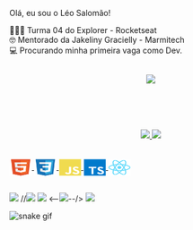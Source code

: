 Olá, eu sou o Léo Salomão!

<p>
👨🏻‍💻 Turma 04 do Explorer - Rocketseat <br/>
🤓 Mentorado da Jakeliny Gracielly - Marmitech <br/>
💻 Procurando minha primeira vaga como Dev. <br/>
<p/>

##

<div align="center">
  <img height="180em" src="https://lh3.googleusercontent.com/rjkukKCbTIcfEXyOhaXNRnTtX8KMVGJ_sB80398cGCLi4-99f9upM8iu5r3foHWmQdx-dKjORaHU0mmbS0fF0MXP3AU5cOBMQrl--bFJFXEMZCansqqNVVXAPH-6YRQTQQRNHD9umSnl6uCLb9NE7n83Fk-BDqbUlEaZxHWOsy_tOGYuPY1a6fIsY6u9EI75rphaQd30J3Q71N0FPAY83dZaFsPAydnVmfjPHjvC2wUke_IQ8kVj1HcMonC4Y3Y9SnLAytA96pfBKu_Y-kWG-rqewPAC1rOWtF1Bl9HtzsQPK0xjkbHOISMfev_joxO5ta06D_j-umQviN304u3quIpnRPCHA10aLq1l2LOQWXKWNrrFrYm23oZ-6xOtDN6YPJRiwVdqjFkiy7vX1rQs34fgLEktzHDeAcM1yvuWEf1STLOCUKgp4wfp-K6rzulrPvVtJ5i94bd11R_RNFJ7lpKQOCLv80IEivGYSLexcwcO5reRe4Fhv4iEdJLsxvy9aopxwEOmfnYwMb3Fz9vQheh1xLMEtikAlHiJjqXcALX_v9FjWAR5F066cFN-qlBIJkNQHqW-YbE2QgRlsuV9xvAriP5nHESEjGYRcsx7mAdAVwIaa8fB_zWFEcHprqorBMIKy1X_5m-Syb8WKJNtF7iAlZ8bfengagtT-hiM516tdwSZXbHuPOS64TDpCUNUpFsP2CLPkWmQbrDNHkbxzN7nhQOdrKCNE0ifhkB9bHmEigcw4GJ3aiNwFNdkCKGDR9DJSkKOHNeICbUGtAsx_wz_OF--gtEjdktOc5CpHu-5h_AnSid5zcRFG4SyAIaXMczc_XlPsjVjxULPuUZJuCBbvOebPpIF54qFSrI772qSs_NOiAqrCieU6Cz_zXlRbx_-Lo4wMVD2Hs0cXHt76fca68SqrV2vSLuHW_OR33aoCTHeXWFvlsotLKoDj6yMp_KFgV8E5koFdSAf2cYQ=w764-h541-no?authuser=0"/>
</div>

<br/><br/><br/>

<div align="center">
  <a href="https://github.com/leonamsalomao">
  <img height="180em" src="https://github-readme-stats.vercel.app/api?username=leonamsalomao&show_icons=true&theme=gruvbox&include_all_commits=true&count_private=true"/>
  <img height="180em" src="https://github-readme-stats.vercel.app/api/top-langs/?username=leonamsalomao&layout=compact&langs_count=7&theme=gruvbox"/>
</div>
  
<br/>

<div style="display: inline_block"><br>
  <img align="center" alt="HTML" height="30" width="40" src="https://raw.githubusercontent.com/devicons/devicon/master/icons/html5/html5-original.svg">
  <img align="center" alt="CSS" height="30" width="40" src="https://raw.githubusercontent.com/devicons/devicon/master/icons/css3/css3-original.svg">
  <img align="center" alt="Js" height="30" width="40" src="https://raw.githubusercontent.com/devicons/devicon/master/icons/javascript/javascript-plain.svg">
  <img align="center" alt="Ts" height="30" width="40" src="https://raw.githubusercontent.com/devicons/devicon/master/icons/typescript/typescript-plain.svg">
  <img align="center" alt="React" height="30" width="40" src="https://raw.githubusercontent.com/devicons/devicon/master/icons/react/react-original.svg">
</div>

##

<div> 
  <a href="https://instagram.com/leo_salomao7" target="_blank"><img src="https://img.shields.io/badge/-Instagram-%23E4405F?style=for-the-badge&logo=instagram&logoColor=white" target="_blank"></a>
 	//<a href="https://www.twitch.tv/leo_salomao7" target="_blank"><img src="https://img.shields.io/badge/Twitch-9146FF?style=for-the-badge&logo=twitch&logoColor=white" target="_blank"></a>
 <a href="https://discord.gg/" target="_blank"><img src="https://img.shields.io/badge/Discord-7289DA?style=for-the-badge&logo=discord&logoColor=white" target="_blank"></a> 
  <--<a href = "mailto:leonamsalomao7@gmail.com"><img src="https://img.shields.io/badge/-Gmail-%23333?style=for-the-badge&logo=gmail&logoColor=white" target="_blank"></a>--/>
  <a href="https://www.linkedin.com/in/leonam-salomao" target="_blank"><img src="https://img.shields.io/badge/-LinkedIn-%230077B5?style=for-the-badge&logo=linkedin&logoColor=white" target="_blank"></a> 
 
  ![snake gif](https://github.com/leonamsalomao/leonamsalomao/blob/output/github-contribution-grid-snake.svg)

 
</div>
